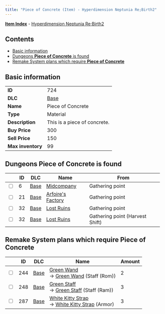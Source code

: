 ```yaml
---
title: "Piece of Concrete (Item) - Hyperdimension Neptunia Re;Birth2"
---
```


[**Item Index**](/neptunia/rb2/item/index.html) - [Hyperdimension Neptunia Re;Birth2](/neptunia/rb2)

## Contents

- [Basic information](#basic-information)
- [Dungeons **Piece of Concrete** is found](#dungeons-piece-of-concrete-is-found)
- [Remake System plans which require **Piece of Concrete**](#remake-system-plans-which-require-piece-of-concrete)

## Basic information

|   |   |
| -- | -- |
| **ID** | 724 |
| **DLC** | [Base](/neptunia/rb2/dlc/0-base.html) |
| **Name** | Piece of Concrete |
| **Type** | Material |
| **Description** | This is a piece of concrete. |
| **Buy Price** | 300 |
| **Sell Price** | 150 |
| **Max inventory** | 99 |

## Dungeons **Piece of Concrete** is found

|    | ID | DLC | Name | From |
| -- | -- | --- | ---- | ---- |
| <input type="checkbox" id="rb2-dungeon-0-6" class="trackbox" /> | 6 | [Base](/neptunia/rb2/dlc/0-base.html) | [Midcompany](/neptunia/rb2/dungeon/0-6-midcompany.html) | Gathering point |
| <input type="checkbox" id="rb2-dungeon-0-21" class="trackbox" /> | 21 | [Base](/neptunia/rb2/dlc/0-base.html) | [Arfoire's Factory](/neptunia/rb2/dungeon/0-21-arfoires-factory.html) | Gathering point |
| <input type="checkbox" id="rb2-dungeon-0-32" class="trackbox" /> | 32 | [Base](/neptunia/rb2/dlc/0-base.html) | [Lost Ruins](/neptunia/rb2/dungeon/0-32-lost-ruins.html) | Gathering point |
| <input type="checkbox" id="rb2-dungeon-0-32" class="trackbox" /> | 32 | [Base](/neptunia/rb2/dlc/0-base.html) | [Lost Ruins](/neptunia/rb2/dungeon/0-32-lost-ruins.html) | Gathering point (Harvest Shift) |

## Remake System plans which require **Piece of Concrete**

|    | ID | DLC | Name | Amount |
| -- | -- | --- | ---- | ------ |
| <input type="checkbox" id="rb2-remake-0-244" class="trackbox" /> | 244 | [Base](/neptunia/rb2/dlc/0-base.html) | [Green Wand](/neptunia/rb2/remake/0-244-green-wand.html)<br />→ [Green Wand](/neptunia/rb2/item/0-1146-green-wand.html) (Staff (Rom)) | 2 |
| <input type="checkbox" id="rb2-remake-0-248" class="trackbox" /> | 248 | [Base](/neptunia/rb2/dlc/0-base.html) | [Green Staff](/neptunia/rb2/remake/0-248-green-staff.html)<br />→ [Green Staff](/neptunia/rb2/item/0-1164-green-staff.html) (Staff (Ram)) | 3 |
| <input type="checkbox" id="rb2-remake-0-287" class="trackbox" /> | 287 | [Base](/neptunia/rb2/dlc/0-base.html) | [White Kitty Strap](/neptunia/rb2/remake/0-287-white-kitty-strap.html)<br />→ [White Kitty Strap](/neptunia/rb2/item/0-1651-white-kitty-strap.html) (Armor) | 3 |